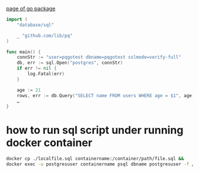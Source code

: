 [page of go package](https://pkg.go.dev/github.com/lib/pq)  
```go
import (
	"database/sql"

	_ "github.com/lib/pq"
)

func main() {
	connStr := "user=pqgotest dbname=pqgotest sslmode=verify-full"
	db, err := sql.Open("postgres", connStr)
	if err != nil {
		log.Fatal(err)
	}

	age := 21
	rows, err := db.Query("SELECT name FROM users WHERE age = $1", age)
	…
}  
```

# how to run sql script under running docker container  

```bash  
docker cp ./localfile.sql containername:/container/path/file.sql &&
docker exec -u postgresuser containername psql dbname postgresuser -f /container/path/file.sql  
```